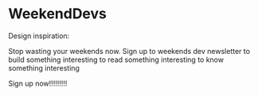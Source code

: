 # WeekendDevs

Design inspiration:

Stop wasting your weekends now. Sign up to weekends dev newsletter 
to build something interesting 
to read something interesting
to know something interesting

Sign up now!!!!!!!!!



